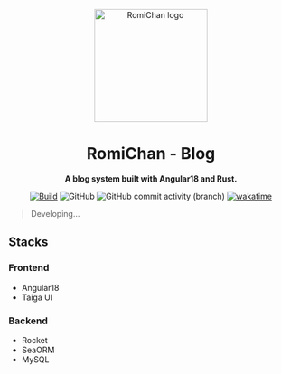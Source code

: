 
<!-- markdownlint-disable -->

<div align="center">

  <a target="_blank" href="https://vndb.org/c90804"><img src="icons/einsteinAP.ico" alt="RomiChan logo" width="200"></a>

# RomiChan - Blog

**A blog system built with Angular18 and Rust.**

[![Build](https://github.com/BIYUEHU/romichan/actions/workflows/build.yml/badge.svg?branch=main)](https://github.com/BIYUEHU/romichan/actions/workflows/build.yml)
![GitHub](https://img.shields.io/github/license/biyuehu/romichan?color=purple)
![GitHub commit activity (branch)](https://img.shields.io/github/commit-activity/t/biyuehu/romichan/main)
[![wakatime](https://wakatime.com/badge/user/018dc603-712a-4205-a226-d4c9ccd0d02b/project/a2a043a3-ec9d-4fae-b01c-e19ad6eb0011.svg)](https://wakatime.com/badge/user/018dc603-712a-4205-a226-d4c9ccd0d02b/project/a2a043a3-ec9d-4fae-b01c-e19ad6eb0011)

</div>

<!-- markdownlint-enable -->

> Developing...

## Stacks

### Frontend

- Angular18
- Taiga UI

### Backend

- Rocket
- SeaORM
- MySQL
